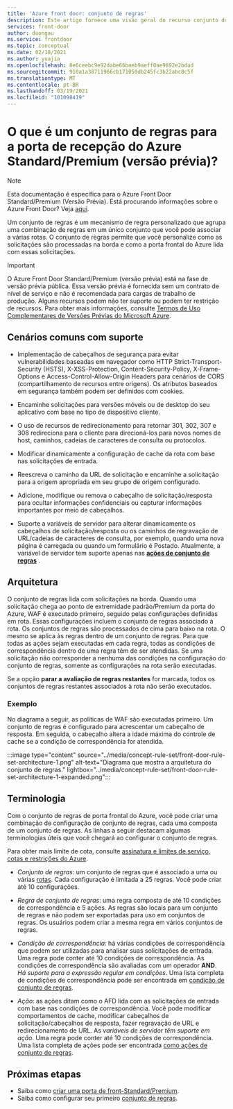 ```yaml
---
title: 'Azure front door: conjunto de regras'
description: Este artigo fornece uma visão geral do recurso conjunto de regras padrão/Premium da porta do Azure.
services: front-door
author: duongau
ms.service: frontdoor
ms.topic: conceptual
ms.date: 02/18/2021
ms.author: yuajia
ms.openlocfilehash: 8e6ceebc9e92dabe66baeb9aeff0ae9692e2bdad
ms.sourcegitcommit: 910a1a38711966cb171050db245fc3b22abc8c5f
ms.translationtype: MT
ms.contentlocale: pt-BR
ms.lasthandoff: 03/19/2021
ms.locfileid: "101098419"
---
```

# <a name="what-is-a-rule-set-for-azure-front-door-standardpremium-preview"></a>O que é um conjunto de regras para a porta de recepção do Azure Standard/Premium (versão prévia)?

> [!Note]
> Esta documentação é específica para o Azure Front Door Standard/Premium (Versão Prévia). Está procurando informações sobre o Azure Front Door? Veja [aqui](../front-door-overview.md).

Um conjunto de regras é um mecanismo de regra personalizado que agrupa uma combinação de regras em um único conjunto que você pode associar a várias rotas. O conjunto de regras permite que você personalize como as solicitações são processadas na borda e como a porta frontal do Azure lida com essas solicitações.

> [!IMPORTANT]
> O Azure Front Door Standard/Premium (versão prévia) está na fase de versão prévia pública.
> Essa versão prévia é fornecida sem um contrato de nível de serviço e não é recomendada para cargas de trabalho de produção. Alguns recursos podem não ter suporte ou podem ter restrição de recursos.
> Para obter mais informações, consulte [Termos de Uso Complementares de Versões Prévias do Microsoft Azure](https://azure.microsoft.com/support/legal/preview-supplemental-terms/).

## <a name="common-supported-scenarios"></a>Cenários comuns com suporte

* Implementação de cabeçalhos de segurança para evitar vulnerabilidades baseadas em navegador como HTTP Strict-Transport-Security (HSTS), X-XSS-Protection, Content-Security-Policy, X-Frame-Options e Access-Control-Allow-Origin Headers para cenários de CORS (compartilhamento de recursos entre origens). Os atributos baseados em segurança também podem ser definidos com cookies.

* Encaminhe solicitações para versões móveis ou de desktop do seu aplicativo com base no tipo de dispositivo cliente.

* O uso de recursos de redirecionamento para retornar 301, 302, 307 e 308 redireciona para o cliente para direcioná-los para novos nomes de host, caminhos, cadeias de caracteres de consulta ou protocolos.

* Modificar dinamicamente a configuração de cache da rota com base nas solicitações de entrada.

* Reescreva o caminho da URL de solicitação e encaminhe a solicitação para a origem apropriada em seu grupo de origem configurado.

* Adicione, modifique ou remova o cabeçalho de solicitação/resposta para ocultar informações confidenciais ou capturar informações importantes por meio de cabeçalhos.

* Suporte a variáveis de servidor para alterar dinamicamente os cabeçalhos de solicitação/resposta ou os caminhos de regravação de URL/cadeias de caracteres de consulta, por exemplo, quando uma nova página é carregada ou quando um formulário é Postado. Atualmente, a variável de servidor tem suporte apenas nas **[ações de conjunto de regras](concept-rule-set-actions.md)** .

## <a name="architecture"></a>Arquitetura

O conjunto de regras lida com solicitações na borda. Quando uma solicitação chega ao ponto de extremidade padrão/Premium da porta do Azure, WAF é executado primeiro, seguido pelas configurações definidas em rota. Essas configurações incluem o conjunto de regras associado à rota. Os conjuntos de regras são processados de cima para baixo na rota. O mesmo se aplica às regras dentro de um conjunto de regras. Para que todas as ações sejam executadas em cada regra, todas as condições de correspondência dentro de uma regra têm de ser atendidas. Se uma solicitação não corresponder a nenhuma das condições na configuração do conjunto de regras, somente as configurações na rota serão executadas.

Se a opção **parar a avaliação de regras restantes** for marcada, todos os conjuntos de regras restantes associados à rota não serão executados.  

### <a name="example"></a>Exemplo

No diagrama a seguir, as políticas de WAF são executadas primeiro. Um conjunto de regras é configurado para acrescentar um cabeçalho de resposta. Em seguida, o cabeçalho altera a idade máxima do controle de cache se a condição de correspondência for atendida.

:::image type="content" source="../media/concept-rule-set/front-door-rule-set-architecture-1.png" alt-text="Diagrama que mostra a arquitetura do conjunto de regras." lightbox="../media/concept-rule-set/front-door-rule-set-architecture-1-expanded.png":::

## <a name="terminology"></a>Terminologia

Com o conjunto de regras de porta frontal do Azure, você pode criar uma combinação de configuração de conjunto de regras, cada uma composta de um conjunto de regras. As linhas a seguir destacam algumas terminologias úteis que você chegará ao configurar o conjunto de regras.

Para obter mais limite de cota, consulte [assinatura e limites de serviço, cotas e restrições do Azure](../../azure-resource-manager/management/azure-subscription-service-limits.md).

* *Conjunto de regras*: um conjunto de regras que é associado a uma ou várias [rotas](concept-route.md). Cada configuração é limitada a 25 regras. Você pode criar até 10 configurações.

* *Regra de conjunto de regras*: uma regra composta de até 10 condições de correspondência e 5 ações. As regras são locais para um conjunto de regras e não podem ser exportadas para uso em conjuntos de regras. Os usuários podem criar a mesma regra em vários conjuntos de regras.

* *Condição de correspondência*: há várias condições de correspondência que podem ser utilizadas para analisar suas solicitações de entrada. Uma regra pode conter até 10 condições de correspondência. As condições de correspondência são avaliadas com um operador **AND**. *Há suporte para a expressão regular em condições*. Uma lista completa de condições de correspondência pode ser encontrada em [condição de conjunto de regras](concept-rule-set-match-conditions.md).

* *Ação*: as ações ditam como o AFD lida com as solicitações de entrada com base nas condições de correspondência. Você pode modificar comportamentos de cache, modificar cabeçalhos de solicitação/cabeçalhos de resposta, fazer regravação de URL e redirecionamento de URL. As *variáveis de servidor têm suporte em ação*. Uma regra pode conter até 10 condições de correspondência. Uma lista completa de ações pode ser encontrada [como ações de conjunto de regras](concept-rule-set-actions.md).

## <a name="next-steps"></a>Próximas etapas

* Saiba como [criar uma porta de front-Standard/Premium](create-front-door-portal.md).
* Saiba como configurar seu primeiro [conjunto de regras](how-to-configure-rule-set.md).
 
